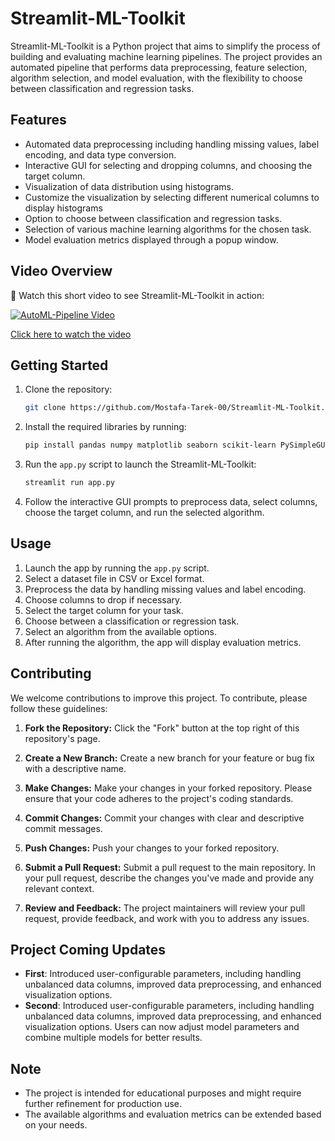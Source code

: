 # Streamlit-ML-Toolkit

Streamlit-ML-Toolkit is a Python project that aims to simplify the process of building and evaluating machine learning pipelines. The project provides an automated pipeline that performs data preprocessing, feature selection, algorithm selection, and model evaluation, with the flexibility to choose between classification and regression tasks.

## Features

- Automated data preprocessing including handling missing values, label encoding, and data type conversion.
- Interactive GUI for selecting and dropping columns, and choosing the target column.
- Visualization of data distribution using histograms.
- Customize the visualization by selecting different numerical columns to display histograms
- Option to choose between classification and regression tasks.
- Selection of various machine learning algorithms for the chosen task.
- Model evaluation metrics displayed through a popup window.

## Video Overview

🎥 Watch this short video to see Streamlit-ML-Toolkit in action:

[![AutoML-Pipeline Video](https://img.youtube.com/vi/EVEbTLVU-Ws/0.jpg)](https://www.youtube.com/watch?v=EVEbTLVU-Ws)

[Click here to watch the video](https://www.youtube.com/watch?v=EVEbTLVU-Ws)

## Getting Started

1. Clone the repository:
   ```bash
   git clone https://github.com/Mostafa-Tarek-00/Streamlit-ML-Toolkit.git
   ```

2. Install the required libraries by running:
   ```bash
   pip install pandas numpy matplotlib seaborn scikit-learn PySimpleGUI xgboost streamlit
   ```

3. Run the `app.py` script to launch the Streamlit-ML-Toolkit:
   ```bash
   streamlit run app.py
   ```
   
4. Follow the interactive GUI prompts to preprocess data, select columns, choose the target column, and run the selected algorithm.

## Usage

1. Launch the app by running the `app.py` script.
2. Select a dataset file in CSV or Excel format.
3. Preprocess the data by handling missing values and label encoding.
4. Choose columns to drop if necessary.
5. Select the target column for your task.
6. Choose between a classification or regression task.
7. Select an algorithm from the available options.
8. After running the algorithm, the app will display evaluation metrics.

## Contributing

We welcome contributions to improve this project. To contribute, please follow these guidelines:

1. **Fork the Repository:** Click the "Fork" button at the top right of this repository's page.

2. **Create a New Branch:** Create a new branch for your feature or bug fix with a descriptive name.

3. **Make Changes:** Make your changes in your forked repository. Please ensure that your code adheres to the project's coding standards.

4. **Commit Changes:** Commit your changes with clear and descriptive commit messages.

5. **Push Changes:** Push your changes to your forked repository.

6. **Submit a Pull Request:** Submit a pull request to the main repository. In your pull request, describe the changes you've made and provide any relevant context.

7. **Review and Feedback:** The project maintainers will review your pull request, provide feedback, and work with you to address any issues.

## Project Coming Updates

- **First**: Introduced user-configurable parameters, including handling unbalanced data columns, improved data preprocessing, and enhanced visualization options.
- **Second**: Introduced user-configurable parameters, including handling unbalanced data columns, improved data preprocessing, and enhanced visualization options. Users can now adjust model parameters and combine multiple models for better results.

## Note

- The project is intended for educational purposes and might require further refinement for production use.
- The available algorithms and evaluation metrics can be extended based on your needs.

